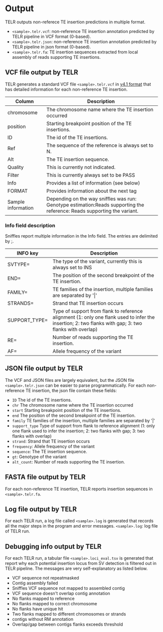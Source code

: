 # Output
TELR outputs non-referece TE insertion predictions in multiple format.
- `<sample>.telr.vcf`: non-reference TE insertion annotation predicted by TELR pipeline in VCF format (0-based).
- `<sample>.telr.json`: non-reference TE insertion annotation predicted by TELR pipeline in json format (0-based).
- `<sample>.telr.fa`: TE insertion sequences extracted from local assembly of reads supporting TE insertions.

## VCF file output by TELR
TELR generates a standard VCF file `<sample>.telr.vcf` in [v4.1 format](https://samtools.github.io/hts-specs/VCFv4.1.pdf) that has detailed information for each non-reference TE insertion.

Column | Description
-- | --
chromosome | The chromosome name where the TE insertion occurred
position | Starting breakpoint position of the TE insertions.
ID | The id of the TE insertions.
Ref | The sequence of the reference is always set to N.
Alt | The TE insertion sequence.
Quality | This is currently not indicated.
Filter | This is currently always set to be PASS
Info | Provides a list of information (see below)
FORMAT | Provides information about the next tag
Sample information | Depending on the way sniffles was run: Genotype estimation:Reads   supporting the reference: Reads supporting the variant.

### Info field description
Sniffles report multiple information in the Info field. The entries are delimited by ;.

INFO key | Description
-- | --
SVTYPE= | The type of the variant, currently this is always set to INS
END= | The position of the second breakpoint of the TE insertion.
FAMILY= | TE families of the insertion, multiple families are separated by '\|'
STRANDS= | Strand that TE insertion occurs
SUPPORT_TYPE= | Type of support from flank to reference alignment (1: only one flank used to infer the insertion; 2: two flanks with gap; 3: two flanks with overlap)
RE= | Number of reads supporting the TE insertion.
AF= | Allele frequency of the variant

## JSON file output by TELR
The VCF and JSON files are largely equivalent, but the JSON file `<sample>.telr.json` can be easier to parse programmatically. For each non-reference TE insertion, the json file contain these fields:
- `ID` The id of the TE insertions.
- `chr` The chromosome name where the TE insertion occurred
- `start` Starting breakpoint position of the TE insertions.
- `end` The position of the second breakpoint of the TE insertion.
- `family` TE families of the insertion, multiple families are separated by '\|'
- `support_type` Type of support from flank to reference alignment (1: only one flank used to infer the insertion; 2: two flanks with gap; 3: two flanks with overlap)
- `strand`: Strand that TE insertion occurs
- `frequency`: Allele frequency of the variant
- `sequence`: The TE insertion sequence.
- `gt`: Genotype of the variant
- `alt_count`: Number of reads supporting the TE insertion.

## FASTA file output by TELR
For each non-reference TE insertion, TELR reports insertion sequences in `<sample>.telr.fa`.

## Log file output by TELR
For each TELR run, a log file called `<sample>.log` is generated that records all the major steps in the program and error messages.
`<sample>.log`: log file of TELR run.

## Debugging info output by TELR
For each TELR run, a tabular file `<sample>.loci_eval.tsv` is generated that report why each potential insertion locus from SV detection is filtered out in TELR pipeline. The messages are very self-explanatory as listed below.
- VCF sequence not repeatmasked
- Contig assembly failed
- Sniffles VCF sequence not mapped to assembled contig
- VCF sequence doesn't overlap contig annotation
- No flanks mapped to reference
- No flanks mapped to correct chromosome
- No flanks have unique hit
- Two flanks mapped to different chromosomes or strands
- contigs without RM annotation
- Overlap/gap between contigs flanks exceeds threshold